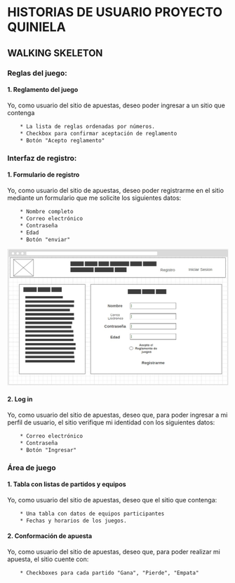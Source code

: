 # **HISTORIAS DE USUARIO PROYECTO QUINIELA**

## **WALKING SKELETON**

### Reglas del juego:

#### 1. Reglamento del juego

Yo, como usuario del sitio de apuestas, deseo poder ingresar a un sitio que contenga

        * La lista de reglas ordenadas por números.
        * Checkbox para confirmar aceptación de reglamento
        * Botón "Acepto reglamento"

### Interfaz de registro:

#### 1. Formulario de registro

Yo, como usuario del sitio de apuestas, deseo poder registrarme en el sitio mediante un formulario que me solicite los siguientes datos:

        * Nombre completo
        * Correo electrónico
        * Contraseña
        * Edad
        * Botón "enviar"

![](./images/Home-Quiniela.jpg)

#### 2. Log in

Yo, como usuario del sitio de apuestas, deseo que, para poder ingresar a mi perfil de usuario, el sitio verifique mi identidad con los siguientes datos:

        * Correo electrónico
        * Contraseña
        * Botón "Ingresar"

### Área de juego

#### 1. Tabla con listas de partidos y equipos

Yo, como usuario del sitio de apuestas, deseo que el sitio que contenga:

        * Una tabla con datos de equipos participantes 
        * Fechas y horarios de los juegos.

#### 2. Conformación de apuesta

Yo, como usuario del sitio de apuestas, deseo que, para poder realizar mi apuesta, el sitio cuente con: 

        * Checkboxes para cada partido "Gana", "Pierde", "Empata"



